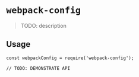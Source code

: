 # `webpack-config`

> TODO: description

## Usage

```
const webpackConfig = require('webpack-config');

// TODO: DEMONSTRATE API
```
